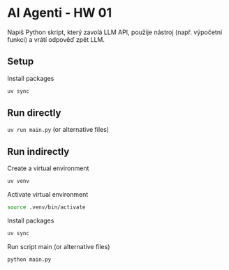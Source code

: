 # AI Agenti - HW 01

Napiš Python skript, který zavolá LLM API, použije nástroj (např. výpočetní funkci) a
vrátí odpověď zpět LLM.

## Setup

Install packages

```bash
uv sync
```


## Run directly

`uv run main.py` (or alternative files)

## Run indirectly

Create a virtual environment

```bash
uv venv
```

Activate virtual environment

```bash
source .venv/bin/activate
```

Install packages

```bash
uv sync
```

Run script main (or alternative files)

```bash
python main.py
```
